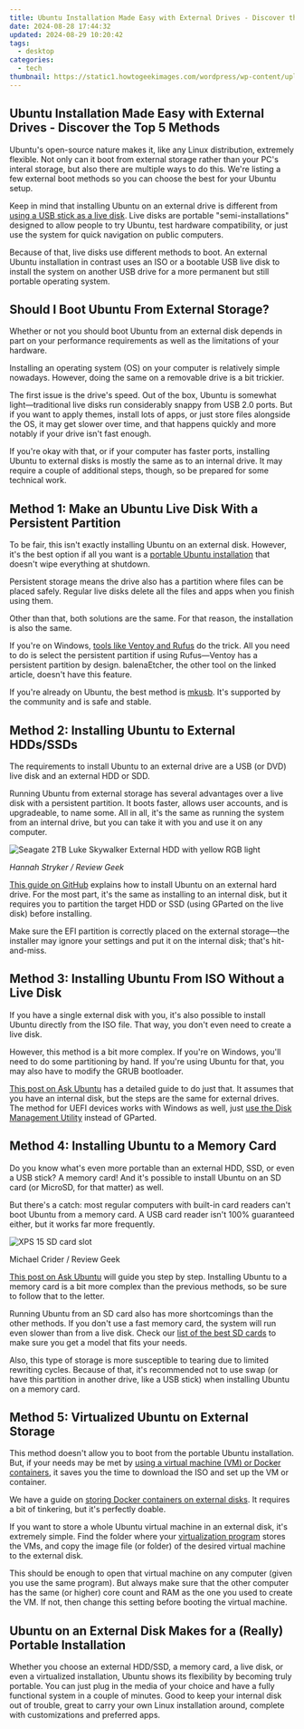```yaml
---
title: Ubuntu Installation Made Easy with External Drives - Discover the Top 5 Methods
date: 2024-08-28 17:44:32
updated: 2024-08-29 10:20:42
tags:
  - desktop
categories:
  - tech
thumbnail: https://static1.howtogeekimages.com/wordpress/wp-content/uploads/2023/10/52848595313_10a16acb73_o.jpg
---
```


## Ubuntu Installation Made Easy with External Drives - Discover the Top 5 Methods

Ubuntu's open-source nature makes it, like any Linux distribution, extremely flexible. Not only can it boot from external storage rather than your PC's interal storage, but also there are multiple ways to do this. We're listing a few external boot methods so you can choose the best for your Ubuntu setup.

 Keep in mind that installing Ubuntu on an external drive is different from [using a USB stick as a live disk](https://instagram-video-files.techidaily.com/updated-elevate-your-instagram-game-with-pro-edit-techniques/). Live disks are portable "semi-installations" designed to allow people to try Ubuntu, test hardware compatibility, or just use the system for quick navigation on public computers.

 Because of that, live disks use different methods to boot. An external Ubuntu installation in contrast uses an ISO or a bootable USB live disk to install the system on another USB drive for a more permanent but still portable operating system.

##  Should I Boot Ubuntu From External Storage?

 Whether or not you should boot Ubuntu from an external disk depends in part on your performance requirements as well as the limitations of your hardware.

 Installing an operating system (OS) on your computer is relatively simple nowadays. However, doing the same on a removable drive is a bit trickier.

 The first issue is the drive's speed. Out of the box, Ubuntu is somewhat light—traditional live disks run considerably snappy from USB 2.0 ports. But if you want to apply themes, install lots of apps, or just store files alongside the OS, it may get slower over time, and that happens quickly and more notably if your drive isn't fast enough.

 If you're okay with that, or if your computer has faster ports, installing Ubuntu to external disks is mostly the same as to an internal drive. It may require a couple of additional steps, though, so be prepared for some technical work.

##  Method 1: Make an Ubuntu Live Disk With a Persistent Partition

 To be fair, this isn't exactly installing Ubuntu on an external disk. However, it's the best option if all you want is a [portable Ubuntu installation](https://some-skills.techidaily.com/2024-approved-the-artisans-guide-to-unique-photographic-assemblages/) that doesn't wipe everything at shutdown.

 Persistent storage means the drive also has a partition where files can be placed safely. Regular live disks delete all the files and apps when you finish using them.

 Other than that, both solutions are the same. For that reason, the installation is also the same.

 If you're on Windows, [tools like Ventoy and Rufus](https://some-skills.techidaily.com/updated-streamline-your-shots-a-windows-11-guide/) do the trick. All you need to do is select the persistent partition if using Rufus—Ventoy has a persistent partition by design. balenaEtcher, the other tool on the linked article, doesn't have this feature.

 If you're already on Ubuntu, the best method is [mkusb](https://help.ubuntu.com/community/mkusb). It's supported by the community and is safe and stable.

##  Method 2: Installing Ubuntu to External HDDs/SSDs

 The requirements to install Ubuntu to an external drive are a USB (or DVD) live disk and an external HDD or SDD.

 Running Ubuntu from external storage has several advantages over a live disk with a persistent partition. It boots faster, allows user accounts, and is upgradeable, to name some. All in all, it's the same as running the system from an internal drive, but you can take it with you and use it on any computer.

![Seagate 2TB Luke Skywalker External HDD with yellow RGB light](https://static1.howtogeekimages.com/wordpress/wp-content/uploads/2023/01/e149b105.jpg) 

_Hannah Stryker / Review Geek_

[This guide on GitHub](https://github.com/danielTobon43/ubuntuExternalHDD) explains how to install Ubuntu on an external hard drive. For the most part, it's the same as installing to an internal disk, but it requires you to partition the target HDD or SSD (using GParted on the live disk) before installing.

 Make sure the EFI partition is correctly placed on the external storage—the installer may ignore your settings and put it on the internal disk; that's hit-and-miss.

##  Method 3: Installing Ubuntu From ISO Without a Live Disk

 If you have a single external disk with you, it's also possible to install Ubuntu directly from the ISO file. That way, you don't even need to create a live disk.

 However, this method is a bit more complex. If you're on Windows, you'll need to do some partitioning by hand. If you're using Ubuntu for that, you may also have to modify the GRUB bootloader.

[This post on Ask Ubuntu](https://askubuntu.com/a/1459018) has a detailed guide to do just that. It assumes that you have an internal disk, but the steps are the same for external drives. The method for UEFI devices works with Windows as well, just [use the Disk Management Utility](https://screen-sharing-recording.techidaily.com/key-tips-for-optimal-live-sports-content-capture/) instead of GParted.

##  Method 4: Installing Ubuntu to a Memory Card

 Do you know what's even more portable than an external HDD, SSD, or even a USB stick? A memory card! And it's possible to install Ubuntu on an SD card (or MicroSD, for that matter) as well.

 But there's a catch: most regular computers with built-in card readers can't boot Ubuntu from a memory card. A USB card reader isn't 100% guaranteed either, but it works far more frequently.

![XPS 15 SD card slot](https://static1.howtogeekimages.com/wordpress/wp-content/uploads/2020/11/f4736366.jpg) 

Michael Crider / Review Geek

[This post on Ask Ubuntu](https://askubuntu.com/a/1126878) will guide you step by step. Installing Ubuntu to a memory card is a bit more complex than the previous methods, so be sure to follow that to the letter.

 Running Ubuntu from an SD card also has more shortcomings than the other methods. If you don't use a fast memory card, the system will run even slower than from a live disk. Check our [list of the best SD cards](https://facebook-video-content.techidaily.com/2024-approved-what-lurks-behind-the-curtain-of-missing-video-suggestions/) to make sure you get a model that fits your needs.

 Also, this type of storage is more susceptible to tearing due to limited rewriting cycles. Because of that, it's recommended not to use swap (or have this partition in another drive, like a USB stick) when installing Ubuntu on a memory card.

##  Method 5: Virtualized Ubuntu on External Storage

 This method doesn't allow you to boot from the portable Ubuntu installation. But, if your needs may be met by [using a virtual machine (VM) or Docker containers](https://fox-direct.techidaily.com/new-different-editions-of-windows-film-editor-software-for-2024/), it saves you the time to download the ISO and set up the VM or container.

 We have a guide on [storing Docker containers on external disks](https://facebook-clips.techidaily.com/new-in-2024-seamless-transition-of-video-files-to-facebook-for-pcandroid/). It requires a bit of tinkering, but it's perfectly doable.

 If you want to store a whole Ubuntu virtual machine in an external disk, it's extremely simple. Find the folder where your [virtualization program](https://some-approaches.techidaily.com/transformative-approaches-to-engaging-with-online-video-reviews-for-2024/) stores the VMs, and copy the image file (or folder) of the desired virtual machine to the external disk.

 This should be enough to open that virtual machine on any computer (given you use the same program). But always make sure that the other computer has the same (or higher) core count and RAM as the one you used to create the VM. If not, then change this setting before booting the virtual machine.

##  Ubuntu on an External Disk Makes for a (Really) Portable Installation

 Whether you choose an external HDD/SSD, a memory card, a live disk, or even a virtualized installation, Ubuntu shows its flexibility by becoming truly portable. You can just plug in the media of your choice and have a fully functional system in a couple of minutes. Good to keep your internal disk out of trouble, great to carry your own Linux installation around, complete with customizations and preferred apps.

<ins class="adsbygoogle"
     style="display:block"
     data-ad-format="autorelaxed"
     data-ad-client="ca-pub-7571918770474297"
     data-ad-slot="1223367746"></ins>



<ins class="adsbygoogle"
     style="display:block"
     data-ad-client="ca-pub-7571918770474297"
     data-ad-slot="8358498916"
     data-ad-format="auto"
     data-full-width-responsive="true"></ins>
